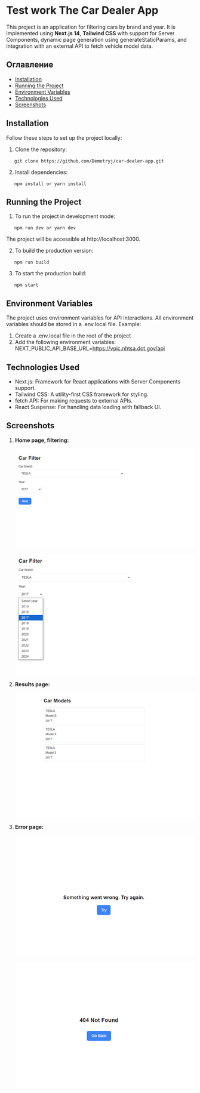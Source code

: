 # Test work The Car Dealer App

This project is an application for filtering cars by brand and year. It is implemented using
**Next.js 14**, **Tailwind CSS** with support for Server Components, dynamic page generation using
generateStaticParams, and integration with an external API to fetch vehicle model data.

## Оглавление

- [Installation](#installation)
- [Running the Project](#running-the-project)
- [Environment Variables](#environment-variables)
- [Technologies Used](#technologies-used)
- [Screenshots](#screenshots)

## Installation

Follow these steps to set up the project locally:

1. Clone the repository:

```
   git clone https://github.com/Demetryj/car-dealer-app.git
```

2. Install dependencies:

```
   npm install or yarn install
```

## Running the Project

1. To run the project in development mode:

```
   npm run dev or yarn dev
```

The project will be accessible at http://localhost:3000.

2. To build the production version:

```
   npm run build
```

3. To start the production build:

```
   npm start
```

## Environment Variables

The project uses environment variables for API interactions. All environment variables should be
stored in a .env.local file. Example:

1. Create a .env.local file in the root of the project
2. Add the following environment variables: NEXT_PUBLIC_API_BASE_URL=https://vpic.nhtsa.dot.gov/api

## Technologies Used

- Next.js: Framework for React applications with Server Components support.
- Tailwind CSS: A utility-first CSS framework for styling.
- fetch API: For making requests to external APIs.
- React Suspense: For handling data loading with fallback UI.

## Screenshots

1. **Home page, filtering:**

   ![Home page, filtering](./public/screenshots/main-page.png)

   ![Home page, filtering](./public/screenshots/main-page-2.png)

2. **Results page:**

   ![СResults page](./public/screenshots/results-page.png)

3. **Error page:**

   ![Error page](./public/screenshots/error-page.png)

   ![Not found page](./public/screenshots/not-found-page.png)
